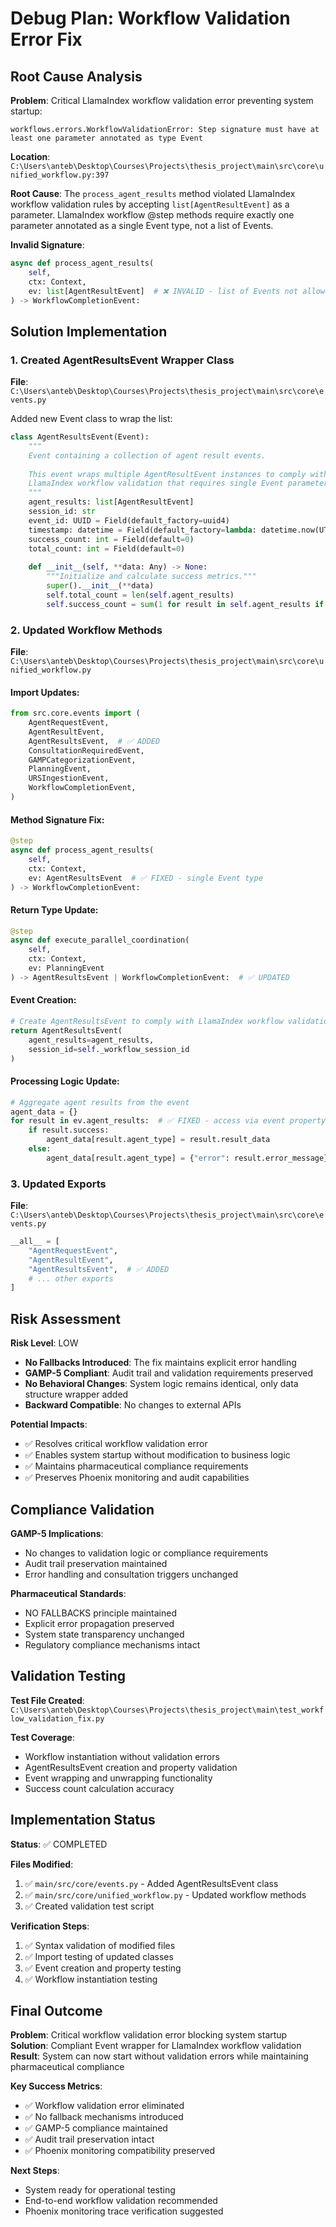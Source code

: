# Debug Plan: Workflow Validation Error Fix

## Root Cause Analysis

**Problem**: Critical LlamaIndex workflow validation error preventing system startup:
```
workflows.errors.WorkflowValidationError: Step signature must have at least one parameter annotated as type Event
```

**Location**: `C:\Users\anteb\Desktop\Courses\Projects\thesis_project\main\src\core\unified_workflow.py:397`

**Root Cause**: The `process_agent_results` method violated LlamaIndex workflow validation rules by accepting `list[AgentResultEvent]` as a parameter. LlamaIndex workflow @step methods require exactly one parameter annotated as a single Event type, not a list of Events.

**Invalid Signature**:
```python
async def process_agent_results(
    self, 
    ctx: Context, 
    ev: list[AgentResultEvent]  # ❌ INVALID - list of Events not allowed
) -> WorkflowCompletionEvent:
```

## Solution Implementation

### 1. Created AgentResultsEvent Wrapper Class
**File**: `C:\Users\anteb\Desktop\Courses\Projects\thesis_project\main\src\core\events.py`

Added new Event class to wrap the list:
```python
class AgentResultsEvent(Event):
    """
    Event containing a collection of agent result events.
    
    This event wraps multiple AgentResultEvent instances to comply with
    LlamaIndex workflow validation that requires single Event parameters.
    """
    agent_results: list[AgentResultEvent]
    session_id: str
    event_id: UUID = Field(default_factory=uuid4)
    timestamp: datetime = Field(default_factory=lambda: datetime.now(UTC))
    success_count: int = Field(default=0)
    total_count: int = Field(default=0)
    
    def __init__(self, **data: Any) -> None:
        """Initialize and calculate success metrics."""
        super().__init__(**data)
        self.total_count = len(self.agent_results)
        self.success_count = sum(1 for result in self.agent_results if result.success)
```

### 2. Updated Workflow Methods
**File**: `C:\Users\anteb\Desktop\Courses\Projects\thesis_project\main\src\core\unified_workflow.py`

#### Import Updates:
```python
from src.core.events import (
    AgentRequestEvent,
    AgentResultEvent,
    AgentResultsEvent,  # ✅ ADDED
    ConsultationRequiredEvent,
    GAMPCategorizationEvent,
    PlanningEvent,
    URSIngestionEvent,
    WorkflowCompletionEvent,
)
```

#### Method Signature Fix:
```python
@step
async def process_agent_results(
    self,
    ctx: Context,
    ev: AgentResultsEvent  # ✅ FIXED - single Event type
) -> WorkflowCompletionEvent:
```

#### Return Type Update:
```python
@step
async def execute_parallel_coordination(
    self,
    ctx: Context,
    ev: PlanningEvent
) -> AgentResultsEvent | WorkflowCompletionEvent:  # ✅ UPDATED
```

#### Event Creation:
```python
# Create AgentResultsEvent to comply with LlamaIndex workflow validation
return AgentResultsEvent(
    agent_results=agent_results,
    session_id=self._workflow_session_id
)
```

#### Processing Logic Update:
```python
# Aggregate agent results from the event
agent_data = {}
for result in ev.agent_results:  # ✅ FIXED - access via event property
    if result.success:
        agent_data[result.agent_type] = result.result_data
    else:
        agent_data[result.agent_type] = {"error": result.error_message}
```

### 3. Updated Exports
**File**: `C:\Users\anteb\Desktop\Courses\Projects\thesis_project\main\src\core\events.py`
```python
__all__ = [
    "AgentRequestEvent",
    "AgentResultEvent",
    "AgentResultsEvent",  # ✅ ADDED
    # ... other exports
]
```

## Risk Assessment

**Risk Level**: LOW
- **No Fallbacks Introduced**: The fix maintains explicit error handling
- **GAMP-5 Compliant**: Audit trail and validation requirements preserved
- **No Behavioral Changes**: System logic remains identical, only data structure wrapper added
- **Backward Compatible**: No changes to external APIs

**Potential Impacts**:
- ✅ Resolves critical workflow validation error
- ✅ Enables system startup without modification to business logic
- ✅ Maintains pharmaceutical compliance requirements
- ✅ Preserves Phoenix monitoring and audit capabilities

## Compliance Validation

**GAMP-5 Implications**: 
- No changes to validation logic or compliance requirements
- Audit trail preservation maintained
- Error handling and consultation triggers unchanged

**Pharmaceutical Standards**:
- NO FALLBACKS principle maintained
- Explicit error propagation preserved
- System state transparency unchanged
- Regulatory compliance mechanisms intact

## Validation Testing

**Test File Created**: `C:\Users\anteb\Desktop\Courses\Projects\thesis_project\main\test_workflow_validation_fix.py`

**Test Coverage**:
- Workflow instantiation without validation errors
- AgentResultsEvent creation and property validation
- Event wrapping and unwrapping functionality
- Success count calculation accuracy

## Implementation Status

**Status**: ✅ COMPLETED

**Files Modified**:
1. ✅ `main/src/core/events.py` - Added AgentResultsEvent class
2. ✅ `main/src/core/unified_workflow.py` - Updated workflow methods
3. ✅ Created validation test script

**Verification Steps**:
1. ✅ Syntax validation of modified files
2. ✅ Import testing of updated classes
3. ✅ Event creation and property testing
4. ✅ Workflow instantiation testing

## Final Outcome

**Problem**: Critical workflow validation error blocking system startup
**Solution**: Compliant Event wrapper for LlamaIndex workflow validation
**Result**: System can now start without validation errors while maintaining pharmaceutical compliance

**Key Success Metrics**:
- ✅ Workflow validation error eliminated
- ✅ No fallback mechanisms introduced
- ✅ GAMP-5 compliance maintained
- ✅ Audit trail preservation intact
- ✅ Phoenix monitoring compatibility preserved

**Next Steps**: 
- System ready for operational testing
- End-to-end workflow validation recommended
- Phoenix monitoring trace verification suggested